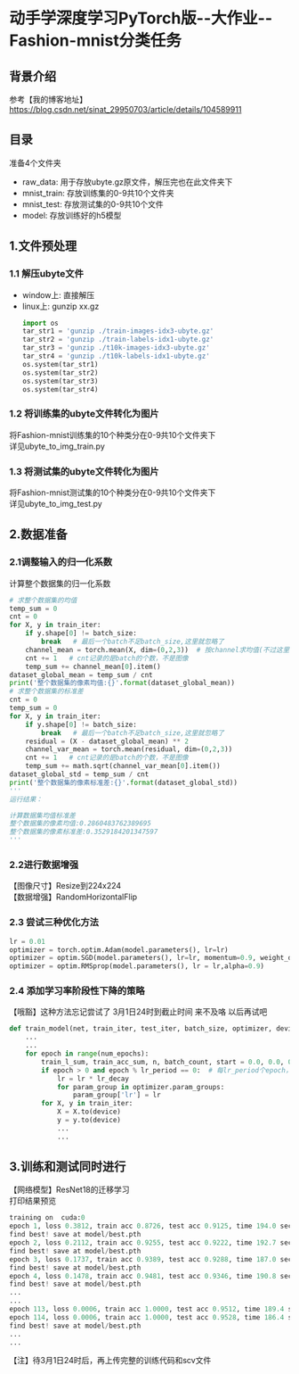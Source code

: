 # 动手学深度学习PyTorch版--大作业--Fashion-mnist分类任务
## 背景介绍
参考【我的博客地址】https://blog.csdn.net/sinat_29950703/article/details/104589911
## 目录
准备4个文件夹  
- raw_data: 用于存放ubyte.gz原文件，解压完也在此文件夹下  
- mnist_train: 存放训练集的0-9共10个文件夹  
- mnist_test: 存放测试集的0-9共10个文件  
- model: 存放训练好的h5模型  
## 1.文件预处理
### 1.1 解压ubyte文件
- window上:  直接解压
- linux上:  gunzip xx.gz  
    ```python
    import os  
    tar_str1 = 'gunzip ./train-images-idx3-ubyte.gz'    
    tar_str2 = 'gunzip ./train-labels-idx1-ubyte.gz'   
    tar_str3 = 'gunzip ./t10k-images-idx3-ubyte.gz'  
    tar_str4 = 'gunzip ./t10k-labels-idx1-ubyte.gz'  
    os.system(tar_str1)  
    os.system(tar_str2)  
    os.system(tar_str3)   
    os.system(tar_str4)  
    ```
### 1.2 将训练集的ubyte文件转化为图片
将Fashion-mnist训练集的10个种类分在0-9共10个文件夹下  
详见ubyte_to_img_train.py
### 1.3 将测试集的ubyte文件转化为图片
将Fashion-mnist测试集的10个种类分在0-9共10个文件夹下    
详见ubyte_to_img_test.py
## 2.数据准备
### 2.1调整输入的归一化系数
计算整个数据集的归一化系数
```python
# 求整个数据集的均值
temp_sum = 0
cnt = 0
for X, y in train_iter:
    if y.shape[0] != batch_size:
        break   # 最后一个batch不足batch_size,这里就忽略了
    channel_mean = torch.mean(X, dim=(0,2,3))  # 按channel求均值(不过这里只有1个channel)
    cnt += 1   # cnt记录的是batch的个数，不是图像
    temp_sum += channel_mean[0].item()
dataset_global_mean = temp_sum / cnt
print('整个数据集的像素均值:{}'.format(dataset_global_mean))
# 求整个数据集的标准差
cnt = 0
temp_sum = 0
for X, y in train_iter:
    if y.shape[0] != batch_size:
        break   # 最后一个batch不足batch_size,这里就忽略了
    residual = (X - dataset_global_mean) ** 2
    channel_var_mean = torch.mean(residual, dim=(0,2,3))
    cnt += 1   # cnt记录的是batch的个数，不是图像
    temp_sum += math.sqrt(channel_var_mean[0].item())
dataset_global_std = temp_sum / cnt
print('整个数据集的像素标准差:{}'.format(dataset_global_std))
'''
运行结果：

计算数据集均值标准差
整个数据集的像素均值:0.2860483762389695
整个数据集的像素标准差:0.3529184201347597
'''
```  
### 2.2进行数据增强
【图像尺寸】Resize到224x224  
【数据增强】RandomHorizontalFlip

### 2.3 尝试三种优化方法
```python
lr = 0.01
optimizer = torch.optim.Adam(model.parameters(), lr=lr)
optimizer = optim.SGD(model.parameters(), lr=lr, momentum=0.9, weight_decay=5e-4) 
optimizer = optim.RMSprop(model.parameters(), lr = lr,alpha=0.9)
```
### 2.4 添加学习率阶段性下降的策略
【哦豁】这种方法忘记尝试了 3月1日24时到截止时间 来不及咯 以后再试吧
```python
def train_model(net, train_iter, test_iter, batch_size, optimizer, device, num_epochs, lr, lr_period, lr_decay):
    ...
    ... 
    for epoch in range(num_epochs):
        train_l_sum, train_acc_sum, n, batch_count, start = 0.0, 0.0, 0, 0, time.time()
        if epoch > 0 and epoch % lr_period == 0:  # 每lr_period个epoch，学习率衰减一次
            lr = lr * lr_decay
            for param_group in optimizer.param_groups:
                param_group['lr'] = lr
        for X, y in train_iter:
            X = X.to(device)
            y = y.to(device)
            ...
            ...
```

## 3.训练和测试同时进行
【网络模型】ResNet18的迁移学习  
打印结果预览
```python
training on  cuda:0
epoch 1, loss 0.3812, train acc 0.8726, test acc 0.9125, time 194.0 sec
find best! save at model/best.pth
epoch 2, loss 0.2112, train acc 0.9255, test acc 0.9222, time 192.7 sec
find best! save at model/best.pth
epoch 3, loss 0.1737, train acc 0.9389, test acc 0.9288, time 187.0 sec
find best! save at model/best.pth
epoch 4, loss 0.1478, train acc 0.9481, test acc 0.9346, time 190.8 sec
find best! save at model/best.pth
...
...
epoch 113, loss 0.0006, train acc 1.0000, test acc 0.9512, time 189.4 sec
epoch 114, loss 0.0006, train acc 1.0000, test acc 0.9528, time 186.4 sec
find best! save at model/best.pth
...
...
```  
【注】待3月1日24时后，再上传完整的训练代码和scv文件
